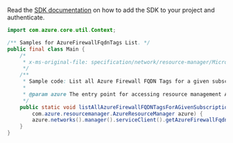 Read the [SDK documentation](https://github.com/Azure/azure-sdk-for-java/blob/azure-resourcemanager_2.15.0/sdk/resourcemanager/azure-resourcemanager/README.md) on how to add the SDK to your project and authenticate.

```java
import com.azure.core.util.Context;

/** Samples for AzureFirewallFqdnTags List. */
public final class Main {
    /*
     * x-ms-original-file: specification/network/resource-manager/Microsoft.Network/stable/2021-05-01/examples/AzureFirewallFqdnTagsListBySubscription.json
     */
    /**
     * Sample code: List all Azure Firewall FQDN Tags for a given subscription.
     *
     * @param azure The entry point for accessing resource management APIs in Azure.
     */
    public static void listAllAzureFirewallFQDNTagsForAGivenSubscription(
        com.azure.resourcemanager.AzureResourceManager azure) {
        azure.networks().manager().serviceClient().getAzureFirewallFqdnTags().list(Context.NONE);
    }
}
```
